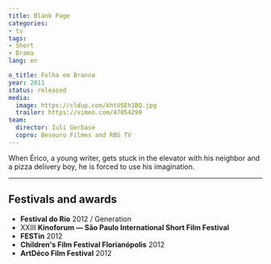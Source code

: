 ```yaml
---
title: Blank Page
categories:
- tv
tags:
- Short
- Drama
lang: en

o_title: Folha em Branco
year: 2011
status: released
media:
  image: https://cldup.com/khtUSEh1BQ.jpg
  trailer: https://vimeo.com/47054299
team:
  director: Iuli Gerbase
  copro: Besouro Filmes and RBS TV
---
```


When Érico, a young writer, gets stuck in the elevator with his neighbor and a pizza delivery boy, he is forced to use his imagination.

---

## Festivals and awards

* **Festival do Rio** 2012 / Generation
* XXIII **Kinoforum — São Paulo International Short Film Festival**
* **FESTin** 2012
* **Children's Film Festival Florianópolis** 2012
* **ArtDéco Film Festival** 2012

